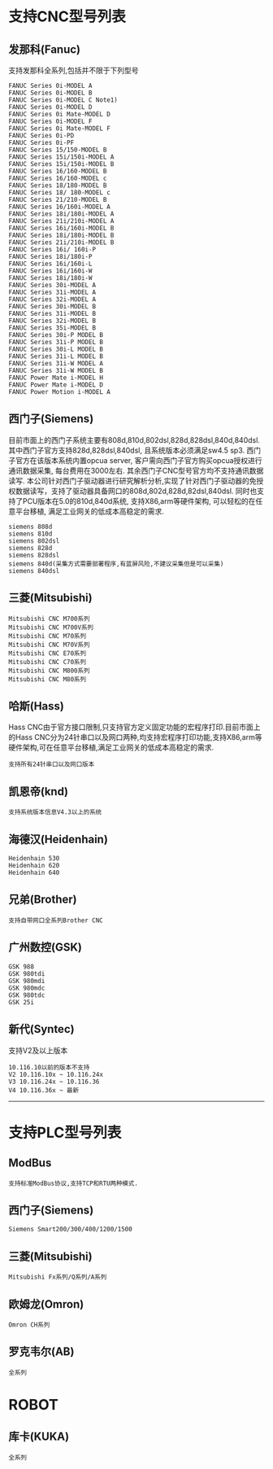 # 支持CNC型号列表

## 发那科(Fanuc)
支持发那科全系列,包括并不限于下列型号
```
FANUC Series 0i-MODEL A
FANUC Series 0i-MODEL B
FANUC Series 0i-MODEL C Note1)
FANUC Series 0i-MODEL D
FANUC Series 0i Mate-MODEL D
FANUC Series 0i-MODEL F
FANUC Series 0i Mate-MODEL F
FANUC Series 0i-PD
FANUC Series 0i-PF
FANUC Series 15/150-MODEL B
FANUC Series 15i/150i-MODEL A
FANUC Series 15i/150i-MODEL B
FANUC Series 16/160-MODEL B
FANUC Series 16/160-MODEL c
FANUC Series 18/180-MODEL B
FANUC Series 18/ 180-MODEL c
FANUC Series 21/210-MODEL B
FANUC Series 16/160i-MODEL A
FANUC Series 18i/180i-MODEL A
FANUC Series 21i/210i-MODEL A
FANUC Series 16i/160i-MODEL B
FANUC Series 18i/180i-MODEL B
FANUC Series 21i/210i-MODEL B
FANUC Series 16i/ 160i-P
FANUC Series 18i/180i-P
FANUC Series 16i/160i-L
FANUC Series 16i/160i-W
FANUC Series 18i/180i-W
FANUC Series 30i-MODEL A
FANUC Series 31i-MODEL A
FANUC Series 32i-MODEL A
FANUC Series 30i-MODEL B
FANUC Series 31i-MODEL B
FANUC Series 32i-MODEL B
FANUC Series 35i-MODEL B
FANUC Series 30i-P MODEL B
FANUC Series 31i-P MODEL B
FANUC Series 30i-L MODEL B
FANUC Series 31i-L MODEL B
FANUC Series 31i-W MODEL A
FANUC Series 31i-W MODEL B
FANUC Power Mate i-MODEL H
FANUC Power Mate i-MODEL D
FANUC Power Motion i-MODEL A

```


## 西门子(Siemens)

目前市面上的西门子系统主要有808d,810d,802dsl,828d,828dsl,840d,840dsl. 其中西门子官方支持828d,828dsl,840dsl, 且系统版本必须满足sw4.5 sp3. 西门子官方在该版本系统内置opcua server, 客户需向西门子官方购买opcua授权进行通讯数据采集, 每台费用在3000左右. 其余西门子CNC型号官方均不支持通讯数据读写. 本公司针对西门子驱动器进行研究解析分析,实现了针对西门子驱动器的免授权数据读写，支持了驱动器具备网口的808d,802d,828d,82dsl,840dsl. 同时也支持了PCU版本在5.0的810d,840d系统, 支持X86,arm等硬件架构, 可以轻松的在任意平台移植, 满足工业网关的低成本高稳定的需求.

```
siemens 808d
siemens 810d
siemens 802dsl
siemens 828d
siemens 828dsl
siemens 840d(采集方式需要部署程序,有蓝屏风险,不建议采集但是可以采集)
siemens 840dsl
```

## 三菱(Mitsubishi)
```
Mitsubishi CNC M700系列
Mitsubishi CNC M700V系列
Mitsubishi CNC M70系列
Mitsubishi CNC M70V系列
Mitsubishi CNC E70系列
Mitsubishi CNC C70系列
Mitsubishi CNC M800系列
Mitsubishi CNC M80系列
```
## 哈斯(Hass)

Hass CNC由于官方接口限制,只支持官方定义固定功能的宏程序打印.目前市面上的Hass CNC分为24针串口以及网口两种,均支持宏程序打印功能,支持X86,arm等硬件架构,可在任意平台移植,满足工业网关的低成本高稳定的需求.

```
支持所有24针串口以及网口版本
```

## 凯恩帝(knd)
```
支持系统版本信息V4.3以上的系统
```



## 海德汉(Heidenhain)
```
Heidenhain 530
Heidenhain 620
Heidenhain 640
```



## 兄弟(Brother)
```
支持自带网口全系列Brother CNC
```

## 广州数控(GSK)
```
GSK 988
GSK 980tdi
GSK 980mdi
GSK 980mdc
GSK 980tdc
GSK 25i
```

## 新代(Syntec)
支持V2及以上版本
```
10.116.10以前的版本不支持
V2 10.116.10x ~ 10.116.24x
V3 10.116.24x ~ 10.116.36
V4 10.116.36x ~ 最新
```
-----------



# 支持PLC型号列表

## ModBus
```
支持标准ModBus协议,支持TCP和RTU两种模式.
```

## 西门子(Siemens)
```
Siemens Smart200/300/400/1200/1500
```

## 三菱(Mitsubishi)
```
Mitsubishi Fx系列/Q系列/A系列
```

## 欧姆龙(Omron)
```
Omron CH系列
```

## 罗克韦尔(AB)
```
全系列
```

# ROBOT

## 库卡(KUKA)
```
全系列
```
